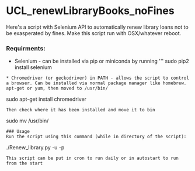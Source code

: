 # UCL_renewLibraryBooks_noFines
Here's a script with Selenium API to automatically renew library loans not to be exasperated by fines. Make this script run with OSX/whatever reboot.

### Requirments:
* Selenium - can be installed via pip or miniconda by running
'''
sudo pip2 install selenium
```
* Chromedriver (or geckodriver) in PATH - allows the script to control a browser. Can be installed via normal package manager like homebrew. apt-get or yum, then moved to /usr/bin/
```
sudo apt-get install chromedriver
```
Then check where it has been installed and move it to bin
```
sudo mv <location of your chromedriver> /usr/bin/
```
### Usage
Run the script using this command (while in directory of the script):
```
./Renew_library.py -u <your barcode> -p <your password>
```
This script can be put in cron to run daily or in autostart to run from the start
